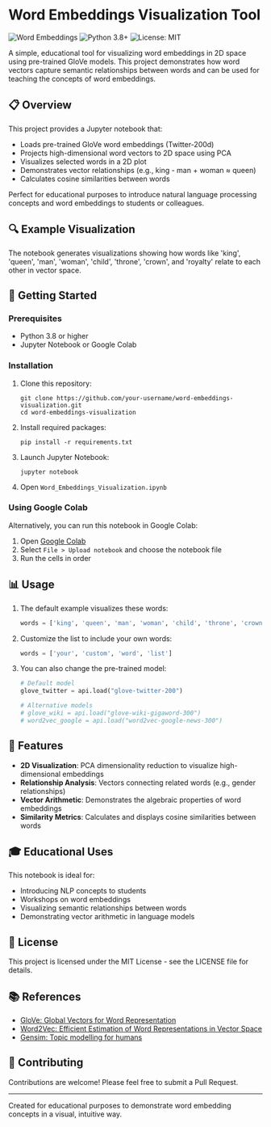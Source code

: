 # Word Embeddings Visualization Tool

![Word Embeddings](https://img.shields.io/badge/NLP-Word%20Embeddings-blue)
![Python 3.8+](https://img.shields.io/badge/Python-3.8%2B-brightgreen)
![License: MIT](https://img.shields.io/badge/License-MIT-yellow.svg)

A simple, educational tool for visualizing word embeddings in 2D space using pre-trained GloVe models. This project demonstrates how word vectors capture semantic relationships between words and can be used for teaching the concepts of word embeddings.

## 📋 Overview

This project provides a Jupyter notebook that:

- Loads pre-trained GloVe word embeddings (Twitter-200d)
- Projects high-dimensional word vectors to 2D space using PCA
- Visualizes selected words in a 2D plot
- Demonstrates vector relationships (e.g., king - man + woman ≈ queen)
- Calculates cosine similarities between words

Perfect for educational purposes to introduce natural language processing concepts and word embeddings to students or colleagues.

## 🔍 Example Visualization

The notebook generates visualizations showing how words like 'king', 'queen', 'man', 'woman', 'child', 'throne', 'crown', and 'royalty' relate to each other in vector space.

## 🚀 Getting Started

### Prerequisites

- Python 3.8 or higher
- Jupyter Notebook or Google Colab

### Installation

1. Clone this repository:
   ```
   git clone https://github.com/your-username/word-embeddings-visualization.git
   cd word-embeddings-visualization
   ```

2. Install required packages:
   ```
   pip install -r requirements.txt
   ```

3. Launch Jupyter Notebook:
   ```
   jupyter notebook
   ```

4. Open `Word_Embeddings_Visualization.ipynb`

### Using Google Colab

Alternatively, you can run this notebook in Google Colab:

1. Open [Google Colab](https://colab.research.google.com/)
2. Select `File > Upload notebook` and choose the notebook file
3. Run the cells in order

## 📊 Usage

1. The default example visualizes these words:
   ```python
   words = ['king', 'queen', 'man', 'woman', 'child', 'throne', 'crown', 'royalty']
   ```

2. Customize the list to include your own words:
   ```python
   words = ['your', 'custom', 'word', 'list']
   ```

3. You can also change the pre-trained model:
   ```python
   # Default model
   glove_twitter = api.load("glove-twitter-200")
   
   # Alternative models
   # glove_wiki = api.load("glove-wiki-gigaword-300")
   # word2vec_google = api.load("word2vec-google-news-300")
   ```

## 🔧 Features

- **2D Visualization**: PCA dimensionality reduction to visualize high-dimensional embeddings
- **Relationship Analysis**: Vectors connecting related words (e.g., gender relationships)
- **Vector Arithmetic**: Demonstrates the algebraic properties of word embeddings
- **Similarity Metrics**: Calculates and displays cosine similarities between words

## 🎓 Educational Uses

This notebook is ideal for:

- Introducing NLP concepts to students
- Workshops on word embeddings
- Visualizing semantic relationships between words
- Demonstrating vector arithmetic in language models

## 📝 License

This project is licensed under the MIT License - see the LICENSE file for details.

## 📚 References

- [GloVe: Global Vectors for Word Representation](https://nlp.stanford.edu/projects/glove/)
- [Word2Vec: Efficient Estimation of Word Representations in Vector Space](https://arxiv.org/abs/1301.3781)
- [Gensim: Topic modelling for humans](https://radimrehurek.com/gensim/)

## 🤝 Contributing

Contributions are welcome! Please feel free to submit a Pull Request.

---

Created for educational purposes to demonstrate word embedding concepts in a visual, intuitive way.
